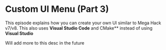# Custom UI Menu (Part 3)
This episode explains how you can create your own UI similar to Mega Hack v7/v8. This also uses **Visual Studio Code** and CMake** instead of using **Visual Studio**

Will add more to this desc in the future
